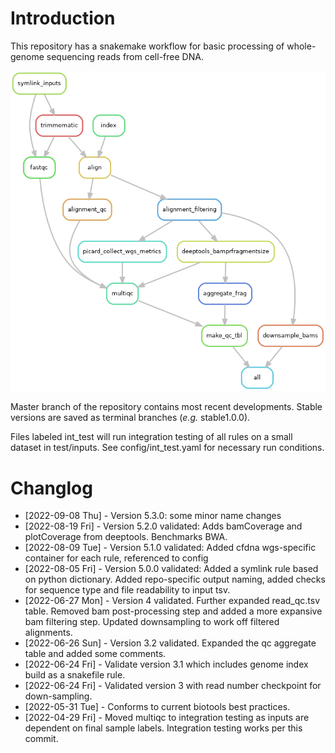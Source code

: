 
# Introduction

This repository has a snakemake workflow for basic processing of whole-genome sequencing reads from cell-free DNA.

![img](resources/int_test.png)

Master branch of the repository contains most recent developments. Stable versions are saved as terminal branches (*e.g.* stable1.0.0).

Files labeled int\_test will run integration testing of all rules on a small dataset in test/inputs. See config/int\_test.yaml for necessary run conditions.


# Changlog

-   <span class="timestamp-wrapper"><span class="timestamp">[2022-09-08 Thu] </span></span> - Version 5.3.0: some minor name changes
-   <span class="timestamp-wrapper"><span class="timestamp">[2022-08-19 Fri] </span></span> - Version 5.2.0 validated: Adds bamCoverage and plotCoverage from deeptools. Benchmarks BWA.
-   <span class="timestamp-wrapper"><span class="timestamp">[2022-08-09 Tue] </span></span> - Version 5.1.0 validated: Added cfdna wgs-specific container for each rule, referenced to config
-   <span class="timestamp-wrapper"><span class="timestamp">[2022-08-05 Fri] </span></span> - Version 5.0.0 validated: Added a symlink rule based on python dictionary. Added repo-specific output naming, added checks for sequence type and file readability to input tsv.
-   <span class="timestamp-wrapper"><span class="timestamp">[2022-06-27 Mon] </span></span> - Version 4 validated. Further expanded read\_qc.tsv table. Removed bam post-processing step and added a more expansive bam filtering step. Updated downsampling to work off filtered alignments.
-   <span class="timestamp-wrapper"><span class="timestamp">[2022-06-26 Sun] </span></span> - Version 3.2 validated. Expanded the qc aggregate table and added some comments.
-   <span class="timestamp-wrapper"><span class="timestamp">[2022-06-24 Fri] </span></span> - Validate version 3.1 which includes genome index build as a snakefile rule.
-   <span class="timestamp-wrapper"><span class="timestamp">[2022-06-24 Fri] </span></span> - Validated version 3 with read number checkpoint for down-sampling.
-   <span class="timestamp-wrapper"><span class="timestamp">[2022-05-31 Tue] </span></span> - Conforms to current biotools best practices.
-   <span class="timestamp-wrapper"><span class="timestamp">[2022-04-29 Fri] </span></span> - Moved multiqc to integration testing as inputs are dependent on final sample labels. Integration testing works per this commit.
